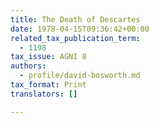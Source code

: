 ```yaml
---
title: The Death of Descartes
date: 1978-04-15T09:36:42+00:00
related_tax_publication_term:
  - 1198
tax_issue: AGNI 8
authors:
  - profile/david-bosworth.md
tax_format: Print
translators: []

---
```

